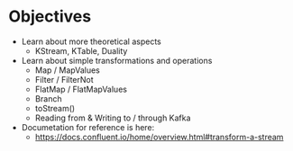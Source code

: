 # Objectives
* Learn about more theoretical aspects
    * KStream, KTable, Duality
* Learn about simple transformations and operations
    * Map / MapValues
    * Filter / FilterNot
    * FlatMap / FlatMapValues
    * Branch
    * toStream()
    * Reading from & Writing to / through Kafka
* Documetation for reference is here:
    * https://docs.confluent.io/home/overview.html#transform-a-stream